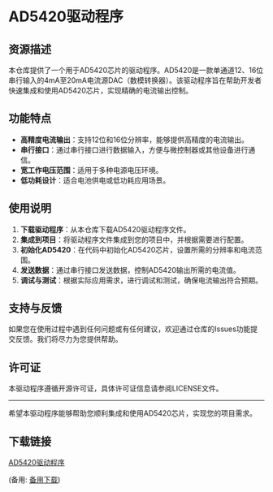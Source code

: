  # AD5420驱动程序

 ## 资源描述

 本仓库提供了一个用于AD5420芯片的驱动程序。AD5420是一款单通道12、16位串行输入的4mA至20mA电流源DAC（数模转换器）。该驱动程序旨在帮助开发者快速集成和使用AD5420芯片，实现精确的电流输出控制。

 ## 功能特点

 - **高精度电流输出**：支持12位和16位分辨率，能够提供高精度的电流输出。
 - **串行接口**：通过串行接口进行数据输入，方便与微控制器或其他设备进行通信。
 - **宽工作电压范围**：适用于多种电源电压环境。
 - **低功耗设计**：适合电池供电或低功耗应用场景。

 ## 使用说明

 1. **下载驱动程序**：从本仓库下载AD5420驱动程序文件。
 2. **集成到项目**：将驱动程序文件集成到您的项目中，并根据需要进行配置。
 3. **初始化AD5420**：在代码中初始化AD5420芯片，设置所需的分辨率和电流范围。
 4. **发送数据**：通过串行接口发送数据，控制AD5420输出所需的电流值。
 5. **调试与测试**：根据实际应用需求，进行调试和测试，确保电流输出符合预期。

 ## 支持与反馈

 如果您在使用过程中遇到任何问题或有任何建议，欢迎通过仓库的Issues功能提交反馈。我们将尽力为您提供帮助。

 ## 许可证

 本驱动程序遵循开源许可证，具体许可证信息请参阅LICENSE文件。

 ---

 希望本驱动程序能够帮助您顺利集成和使用AD5420芯片，实现您的项目需求。

 ## 下载链接
 [AD5420驱动程序](https://pan.quark.cn/s/78b4f8440721) 

 (备用: [备用下载](https://pan.baidu.com/s/1Z-hdQbszo9gM6yzrkxFQFg?pwd=1234))
